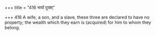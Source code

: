 +++
title = "416 भार्या पुत्रश्"

+++
416	A wife, a son, and a slave, these three are declared to have no property; the wealth which they earn is (acquired) for him to whom they belong.